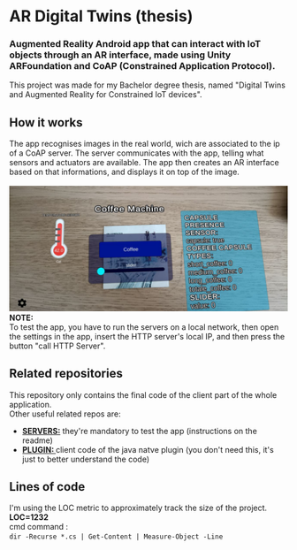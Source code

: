 # AR Digital Twins (thesis)
### Augmented Reality Android app that can interact with IoT objects through an AR interface, made using Unity ARFoundation and CoAP (Constrained Application Protocol).
This project was made for my Bachelor degree thesis, named "Digital Twins and Augmented Reality for Constrained IoT devices".

## How it works
The app recognises images in the real world, wich are associated to the ip of a CoAP server. The server communicates with the app, telling what sensors and actuators are available. The app then creates an AR interface based on that informations, and displays it on top of the image.<br><br>
![thesis img](https://github.com/danielenapo/danielenapo.github.io/blob/master/images/thesis.png)
<b>NOTE:</b><br>
To test the app, you have to run the servers on a local network, then open the settings in the app, insert the HTTP server's local IP, and then press the button "call HTTP Server".

## Related repositories
This repository only contains the final code of the client part of the whole application.<br>
Other useful related repos are:
- <b>[SERVERS:](https://github.com/danielenapo/Servers_Thesis)</b> they're mandatory to test the app (instructions on the readme)
- <b>[PLUGIN: ](https://github.com/danielenapo/CoAPClientPlugin_thesis) </b> client code of the java natve plugin (you don't need this, it's just to better understand the code)



## Lines of code
I'm using the LOC metric to approximately track the size of the project.<br> 
<b>LOC=1232</b>
<br>
cmd command :  
`dir -Recurse *.cs | Get-Content | Measure-Object -Line` 
